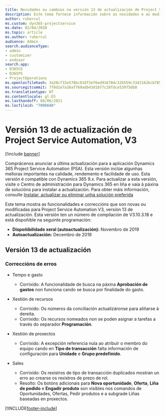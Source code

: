 ```yaml
---
title: Novidades ou cambios na versión 13 de actualización de Project Service Automation, V3
description: Este tema fornece información sobre as novidades e as modificacións na versión 13 de actualización de Project Service Automation, V3.
author: ruhercul
ms.custom: dyn365-projectservice
ms.date: 02/04/2020
ms.topic: article
ms.author: ruhercul
audience: Admin
search.audienceType:
- admin
- customizer
- enduser
search.app:
- D365CE
- D365PS
- ProjectOperations
ms.openlocfilehash: 3a20cf32e578bc818f3ef6ed916784c32b559c3342162bcb7857f5e9cc520d9c
ms.sourcegitcommit: 7f8d1e7a16af769adb43d1877c28fdce53975db8
ms.translationtype: HT
ms.contentlocale: gl-ES
ms.lasthandoff: 08/06/2021
ms.locfileid: "7006688"
---
```

# <a name="project-service-automation-update-release-13-v3"></a>Versión 13 de actualización de Project Service Automation, V3

[!include [banner](../includes/psa-now-project-operations.md)]

Comprácenos anunciar a última actualización para a aplicación Dynamics 365 Project Service Automation (PSA). Esta versión inclúe algunhas melloras importantes na calidade, rendemento e facilidade de uso. Esta versión é compatible con Dynamics 365 9.x. Para actualizar a esta versión, visite o Centro de administración para Dynamics 365 en liña e vaia á páxina de solucións para instalar a actualización. Para obter máis información, consulte [Instalar, actualizar ou eliminar unha solución preferida](/power-platform/admin/install-remove-preferred-solution)

Este tema mostra as funcionalidades e correccións que son novas ou modificadas para Project Service Automation V3, versión 13 de actualización. Esta versión ten un número de compilación de V3.10.3.18 e está dispoñible na seguinte programación:

- **Dispoñibilidade xeral (autoactualización):** Novembro de 2019
- **Autoactualización:** Decembro de 2019


## <a name="update-release-13"></a>Versión 13 de actualización 

### <a name="bug-fixes"></a>Correccións de erros

- Tempo e gasto

     - Corrixido: A funcionalidade de busca na páxina **Aprobación de gastos** non funciona cando se busca por finalidade do gasto.

- Xestión de recursos

     - Corrixido: Os números da conciliación actualizáronse para aliñarse á dereita.
     - Corrixido: Os recursos nomeados non se poden asignar a tarefas a través do separador **Programación**.

- Xestión de proxectos

     - Corrixido: A excepción referencia nula ao atribuír o membro do equipo cando en **Tipo de transacción** falta información de configuración para **Unidade** e **Grupo predefinido**.

- Sales

     - Corrixido: Os rexistros de tipo de transacción duplicados mostran un erro ao crearse os rexistros de prezo de rol.
     - Resolto: Os botóns adicionais para **Nova oportunidade**, **Oferta**, **Liña de pedido** e **Engadir produto** son visibles nos comandos de Oportunidades, Ofertas, Pedir produtos e a subgrade Liñas baseadas en proxectos.




[!INCLUDE[footer-include](../includes/footer-banner.md)]